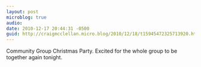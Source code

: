 ```yaml
---
layout: post
microblog: true
audio: 
date: 2010-12-17 20:44:31 -0500
guid: http://craigmcclellan.micro.blog/2010/12/18/t15945472325713920.html
---
```

Community Group Christmas Party. Excited for the whole group to be together again tonight.
